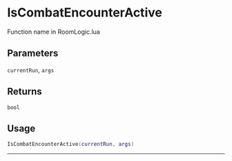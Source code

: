 # IsCombatEncounterActive
Function name in RoomLogic.lua
## Parameters
`currentRun`, `args`
## Returns
`bool`
## Usage
```lua
IsCombatEncounterActive(currentRun, args)
```
---
